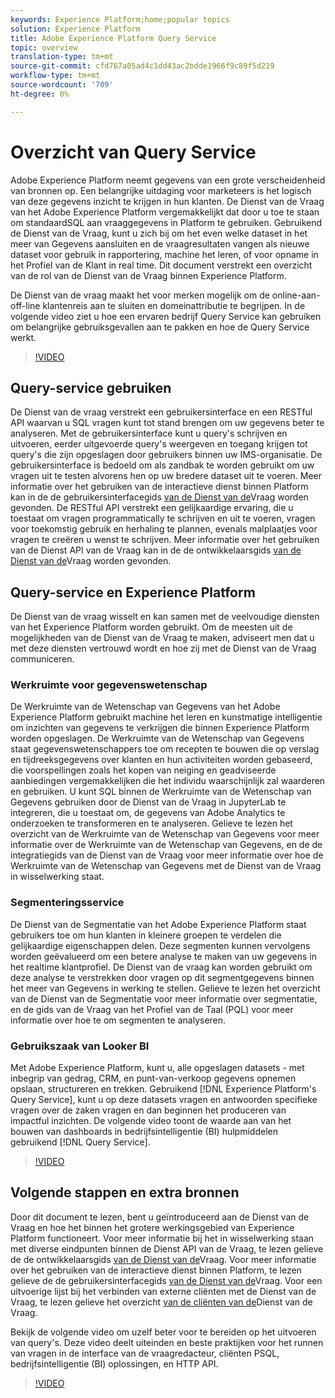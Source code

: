 ```yaml
---
keywords: Experience Platform;home;popular topics
solution: Experience Platform
title: Adobe Experience Platform Query Service
topic: overview
translation-type: tm+mt
source-git-commit: cfd767a05ad4c1dd43ac2bdde1966f9c89f5d219
workflow-type: tm+mt
source-wordcount: '709'
ht-degree: 0%

---
```



# Overzicht van Query Service

Adobe Experience Platform neemt gegevens van een grote verscheidenheid van bronnen op. Een belangrijke uitdaging voor marketeers is het logisch van deze gegevens inzicht te krijgen in hun klanten. De Dienst van de Vraag van het Adobe Experience Platform vergemakkelijkt dat door u toe te staan om standaardSQL aan vraaggegevens in Platform te gebruiken. Gebruikend de Dienst van de Vraag, kunt u zich bij om het even welke dataset in het meer van Gegevens aansluiten en de vraagresultaten vangen als nieuwe dataset voor gebruik in rapportering, machine het leren, of voor opname in het Profiel van de Klant in real time. Dit document verstrekt een overzicht van de rol van de Dienst van de Vraag binnen Experience Platform.

De Dienst van de vraag maakt het voor merken mogelijk om de online-aan-off-line klantenreis aan te sluiten en domeinattributie te begrijpen. In de volgende video ziet u hoe een ervaren bedrijf Query Service kan gebruiken om belangrijke gebruiksgevallen aan te pakken en hoe de Query Service werkt.

>[!VIDEO](https://video.tv.adobe.com/v/29795?quality=12&learn=on)

## Query-service gebruiken

De Dienst van de vraag verstrekt een gebruikersinterface en een RESTful API waarvan u SQL vragen kunt tot stand brengen om uw gegevens beter te analyseren. Met de gebruikersinterface kunt u query&#39;s schrijven en uitvoeren, eerder uitgevoerde query&#39;s weergeven en toegang krijgen tot query&#39;s die zijn opgeslagen door gebruikers binnen uw IMS-organisatie. De gebruikersinterface is bedoeld om als zandbak te worden gebruikt om uw vragen uit te testen alvorens hen op uw bredere dataset uit te voeren. Meer informatie over het gebruiken van de interactieve dienst binnen Platform kan in de de gebruikersinterfacegids [van de Dienst van de](ui/overview.md)Vraag worden gevonden. De RESTful API verstrekt een gelijkaardige ervaring, die u toestaat om vragen programmatically te schrijven en uit te voeren, vragen voor toekomstig gebruik en herhaling te plannen, evenals malplaatjes voor vragen te creëren u wenst te schrijven. Meer informatie over het gebruiken van de Dienst API van de Vraag kan in de de ontwikkelaarsgids [van de Dienst van de](api/getting-started.md)Vraag worden gevonden.

## Query-service en Experience Platform

De Dienst van de vraag wisselt en kan samen met de veelvoudige diensten van het Experience Platform worden gebruikt. Om de meesten uit de mogelijkheden van de Dienst van de Vraag te maken, adviseert men dat u met deze diensten vertrouwd wordt en hoe zij met de Dienst van de Vraag communiceren.

### Werkruimte voor gegevenswetenschap

De Werkruimte van de Wetenschap van Gegevens van het Adobe Experience Platform gebruikt machine het leren en kunstmatige intelligentie om inzichten van gegevens te verkrijgen die binnen Experience Platform worden opgeslagen. De Werkruimte van de Wetenschap van Gegevens staat gegevenswetenschappers toe om recepten te bouwen die op verslag en tijdreeksgegevens over klanten en hun activiteiten worden gebaseerd, die voorspellingen zoals het kopen van neiging en geadviseerde aanbiedingen vergemakkelijken die het individu waarschijnlijk zal waarderen en gebruiken. U kunt SQL binnen de Werkruimte van de Wetenschap van Gegevens gebruiken door de Dienst van de Vraag in JupyterLab te integreren, die u toestaat om, de gegevens van Adobe Analytics te onderzoeken te transformeren en te analyseren. Gelieve te lezen het overzicht van de Werkruimte van de Wetenschap van Gegevens voor meer informatie over de Werkruimte van de Wetenschap van Gegevens, en de de integratiegids van de Dienst van de Vraag voor meer informatie over hoe de Werkruimte van de Wetenschap van Gegevens met de Dienst van de Vraag in wisselwerking staat.

### Segmenteringsservice

De Dienst van de Segmentatie van het Adobe Experience Platform staat gebruikers toe om hun klanten in kleinere groepen te verdelen die gelijkaardige eigenschappen delen. Deze segmenten kunnen vervolgens worden geëvalueerd om een betere analyse te maken van uw gegevens in het realtime klantprofiel. De Dienst van de vraag kan worden gebruikt om deze analyse te verstrekken door vragen op dit segmentgegevens binnen het meer van Gegevens in werking te stellen. Gelieve te lezen het overzicht van de Dienst van de Segmentatie voor meer informatie over segmentatie, en de gids van de Vraag van het Profiel van de Taal (PQL) voor meer informatie over hoe te om segmenten te analyseren.

### Gebruikszaak van Looker BI

Met Adobe Experience Platform, kunt u, alle opgeslagen datasets - met inbegrip van gedrag, CRM, en punt-van-verkoop gegevens opnemen opslaan, structureren en trekken. Gebruikend [!DNL Experience Platform's Query Service], kunt u op deze datasets vragen en antwoorden specifieke vragen over de zaken vragen en dan beginnen het produceren van impactful inzichten. De volgende video toont de waarde aan van het bouwen van dashboards in bedrijfsintelligentie (BI) hulpmiddelen gebruikend [!DNL Query Service].

>[!VIDEO](https://video.tv.adobe.com/v/28981?quality=12&learn=on)

## Volgende stappen en extra bronnen

Door dit document te lezen, bent u geïntroduceerd aan de Dienst van de Vraag en hoe het binnen het grotere werkingsgebied van Experience Platform functioneert. Voor meer informatie bij het in wisselwerking staan met diverse eindpunten binnen de Dienst API van de Vraag, te lezen gelieve de de ontwikkelaarsgids [van de Dienst van de](api/getting-started.md)Vraag. Voor meer informatie over het gebruiken van de interactieve dienst binnen Platform, te lezen gelieve de de gebruikersinterfacegids [van de Dienst van de](ui/overview.md)Vraag. Voor een uitvoerige lijst bij het verbinden van externe cliënten met de Dienst van de Vraag, te lezen gelieve het overzicht [van de cliënten van de](clients/overview.md)Dienst van de Vraag.

Bekijk de volgende video om uzelf beter voor te bereiden op het uitvoeren van query&#39;s. Deze video deelt uiteinden en beste praktijken voor het runnen van vragen in de interface van de vraagredacteur, cliënten PSQL, bedrijfsintelligentie (BI) oplossingen, en HTTP API.

>[!VIDEO](https://video.tv.adobe.com/v/29811?quality=12&learn=on)
